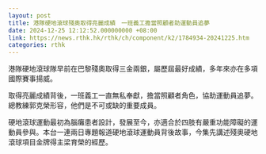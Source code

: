 ```yaml
---
layout: post
title: 港隊硬地滾球殘奧取得亮麗成績　一班義工擔當照顧者助運動員追夢
date: 2024-12-25 12:12:52.000000000 +08:00
link: https://news.rthk.hk/rthk/ch/component/k2/1784934-20241225.htm
categories: rthk
---
```


港隊硬地滾球隊早前在巴黎殘奧取得三金兩銀，屬歷屆最好成績，多年來亦在多項國際賽事揚威。

取得亮麗成績背後，一班義工一直無私奉獻，擔當照顧者角色，協助運動員追夢。總教練郭克榮形容，他們是不可或缺的重要成員。

硬地滾球運動最初為腦癱患者設計，發展至今，亦適合於四肢有嚴重功能障礙的運動員參與。本台一連兩日專題報道硬地滾球運動員背後故事，今集先講述殘奧硬地滾球項目金牌得主梁育榮的經歷。
